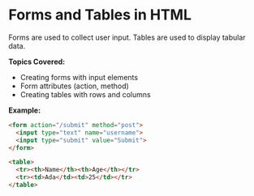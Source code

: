 # Forms and Tables in HTML

Forms are used to collect user input. Tables are used to display tabular data.

**Topics Covered:**
- Creating forms with input elements
- Form attributes (action, method)
- Creating tables with rows and columns

**Example:**
```html
<form action="/submit" method="post">
  <input type="text" name="username">
  <input type="submit" value="Submit">
</form>

<table>
  <tr><th>Name</th><th>Age</th></tr>
  <tr><td>Ada</td><td>25</td></tr>
</table>
```
